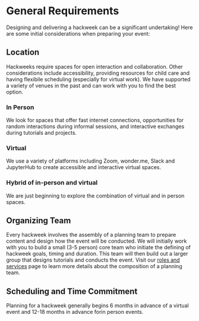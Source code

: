 # General Requirements

Designing and delivering a hackweek can be a significant undertaking! Here are some initial considerations when preparing your event: 

## Location 

Hackweeks require spaces for open interaction and collaboration. Other considerations include  accessibility, providing resources for child care and having flexibile scheduling (especially for virtual work). We have supported a variety of venues in the past and can work with you to find the best option.

### In Person

We look for spaces that offer fast internet connections, opportunities for random interactions during informal sessions, and interactive exchanges during tutorials and projects.

### Virtual 

We use a variety of platforms including Zoom, wonder.me, Slack and JupyterHub to create accessible and interactive virtual spaces.

### Hybrid of in-person and virtual

We are just beginning to explore the combination of virtual and in person spaces.

## Organizing Team

Every hackweek involves the assembly of a planning team to prepare content and design how the event will be conducted. We will initially work with you to build a small (3-5 person) core team who initiate the defining of hackweek goals, timing and duration. This team will then build out a larger group that designs tutorials and conducts the event. Visit our [roles and services](services) page to learn more details about the composition of a planning team.

## Scheduling and Time Commitment

Planning for a hackweek generally begins 6 months in advance of a virtual event and 12-18 months in advance forin person events.  



